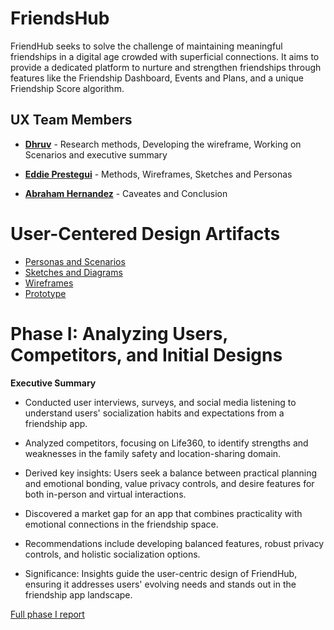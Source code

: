 
# FriendsHub

FriendHub seeks to solve the challenge of maintaining meaningful friendships in a digital age crowded with superficial connections. It aims to provide a dedicated platform to nurture and strengthen friendships through features like the Friendship Dashboard, Events and Plans, and a unique Friendship Score algorithm.

## UX Team Members

* **[Dhruv](https://github.com/UsabilityEngineering/ux-portfolio-dbahlgit)** -  Research methods, Developing the wireframe, Working on Scenarios and executive summary
> 
* **[Eddie Prestegui](https://usabilityengineering.github.io/ux-portfolio-Eddieprestegui/)** - Methods, Wireframes, Sketches and Personas
>
* **[Abraham Hernandez](https://github.com/UsabilityEngineering/ux-portfolio-AbramHernandez)** - Caveates and Conclusion
>

# User-Centered Design Artifacts
 

* [Personas and Scenarios](personas/)
* [Sketches and Diagrams](sketches/)
* [Wireframes](wireframes/)
* [Prototype](#)

# Phase I: Analyzing Users, Competitors, and Initial Designs

**Executive Summary**

* Conducted user interviews, surveys, and social media listening to understand users' socialization habits and expectations from a friendship app.

* Analyzed competitors, focusing on Life360, to identify strengths and weaknesses in the family safety and location-sharing domain.

* Derived key insights: Users seek a balance between practical planning and emotional bonding, value privacy controls, and desire features for both in-person and virtual interactions.

* Discovered a market gap for an app that combines practicality with emotional connections in the friendship space.

* Recommendations include developing balanced features, robust privacy controls, and holistic socialization options.

* Significance: Insights guide the user-centric design of FriendHub, ensuring it addresses users' evolving needs and stands out in the friendship app landscape.

[Full phase I report](phaseI/)



